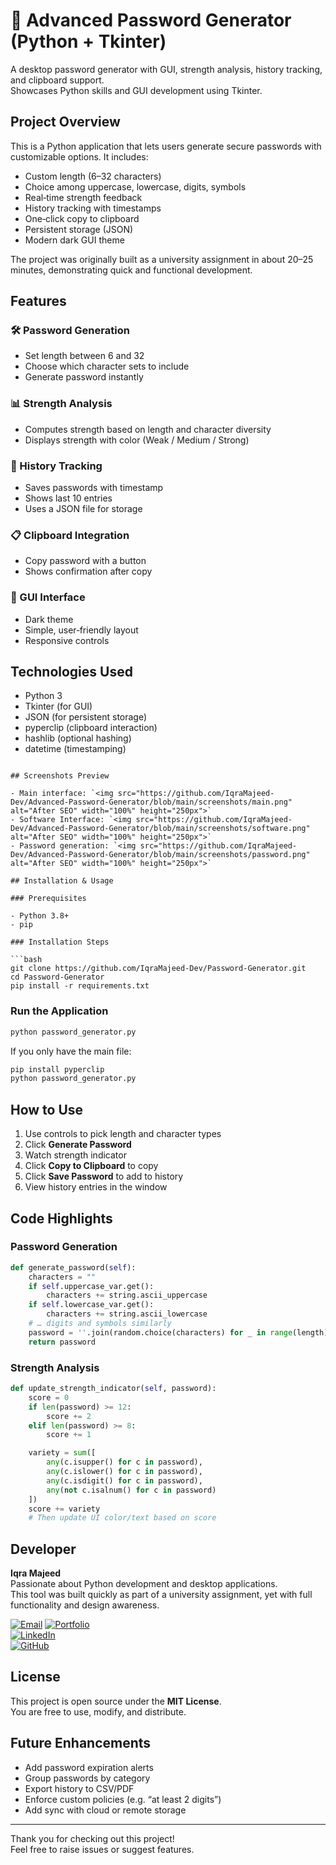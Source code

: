 # 🔐 Advanced Password Generator (Python + Tkinter)

A desktop password generator with GUI, strength analysis, history tracking, and clipboard support.  
Showcases Python skills and GUI development using Tkinter.

## Project Overview

This is a Python application that lets users generate secure passwords with customizable options. It includes:

- Custom length (6–32 characters)  
- Choice among uppercase, lowercase, digits, symbols  
- Real‑time strength feedback  
- History tracking with timestamps  
- One‑click copy to clipboard  
- Persistent storage (JSON)  
- Modern dark GUI theme  

The project was originally built as a university assignment in about 20–25 minutes, demonstrating quick and functional development.

## Features

### 🛠 Password Generation

- Set length between 6 and 32  
- Choose which character sets to include  
- Generate password instantly  

### 📊 Strength Analysis

- Computes strength based on length and character diversity  
- Displays strength with color (Weak / Medium / Strong)  

### 💾 History Tracking

- Saves passwords with timestamp  
- Shows last 10 entries  
- Uses a JSON file for storage  

### 📋 Clipboard Integration

- Copy password with a button  
- Shows confirmation after copy  

### 🎨 GUI Interface

- Dark theme  
- Simple, user‑friendly layout  
- Responsive controls  

## Technologies Used

- Python 3  
- Tkinter (for GUI)  
- JSON (for persistent storage)  
- pyperclip (clipboard interaction)  
- hashlib (optional hashing)  
- datetime (timestamping)  


```

## Screenshots Preview

- Main interface: `<img src="https://github.com/IqraMajeed-Dev/Advanced-Password-Generator/blob/main/screenshots/main.png" alt="After SEO" width="100%" height="250px">`  
- Software Interface: `<img src="https://github.com/IqraMajeed-Dev/Advanced-Password-Generator/blob/main/screenshots/software.png" alt="After SEO" width="100%" height="250px">`  
- Password generation: `<img src="https://github.com/IqraMajeed-Dev/Advanced-Password-Generator/blob/main/screenshots/password.png" alt="After SEO" width="100%" height="250px">`  

## Installation & Usage

### Prerequisites

- Python 3.8+  
- pip  

### Installation Steps

```bash
git clone https://github.com/IqraMajeed-Dev/Password-Generator.git
cd Password-Generator
pip install -r requirements.txt
```

### Run the Application

```bash
python password_generator.py
```

If you only have the main file:

```bash
pip install pyperclip
python password_generator.py
```

## How to Use

1. Use controls to pick length and character types  
2. Click **Generate Password**  
3. Watch strength indicator  
4. Click **Copy to Clipboard** to copy  
5. Click **Save Password** to add to history  
6. View history entries in the window  

## Code Highlights

### Password Generation

```python
def generate_password(self):
    characters = ""
    if self.uppercase_var.get():
        characters += string.ascii_uppercase
    if self.lowercase_var.get():
        characters += string.ascii_lowercase
    # … digits and symbols similarly
    password = ''.join(random.choice(characters) for _ in range(length))
    return password
```

### Strength Analysis

```python
def update_strength_indicator(self, password):
    score = 0
    if len(password) >= 12:
        score += 2
    elif len(password) >= 8:
        score += 1

    variety = sum([
        any(c.isupper() for c in password),
        any(c.islower() for c in password),
        any(c.isdigit() for c in password),
        any(not c.isalnum() for c in password)
    ])
    score += variety
    # Then update UI color/text based on score
```

## Developer

**Iqra Majeed**  
Passionate about Python development and desktop applications.  
This tool was built quickly as part of a university assignment, yet with full functionality and design awareness.

[![Email](https://img.shields.io/badge/Email-Contact-red)](mailto:Iqra37277@gmail.com)
[![Portfolio](https://img.shields.io/badge/Portfolio-Visit-blue)](https://IqraMajeed-Dev.github.io/portfolio/)  
[![LinkedIn](https://img.shields.io/badge/LinkedIn-Profile-blue)](https://linkedin.com/in/IqraMajeed-Dev)  
[![GitHub](https://img.shields.io/badge/GitHub-Profile-black)](https://github.com/IqraMajeed-Dev)  

## License

This project is open source under the **MIT License**.  
You are free to use, modify, and distribute.

## Future Enhancements

- Add password expiration alerts  
- Group passwords by category  
- Export history to CSV/PDF  
- Enforce custom policies (e.g. “at least 2 digits”)  
- Add sync with cloud or remote storage  

---

Thank you for checking out this project!  
Feel free to raise issues or suggest features.
